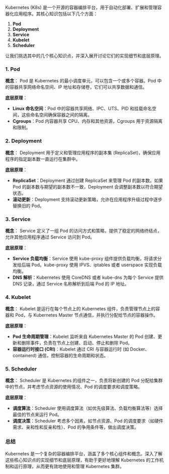 Kubernetes (K8s) 是一个开源的容器编排平台，用于自动化部署、扩展和管理容器化应用程序。其核心知识包括以下几个方面：

1. **Pod**
2. **Deployment**
3. **Service**
4. **Kubelet**
5. **Scheduler**

让我们挑选其中的几个核心知识点，并深入展开讨论它们的实现细节和底层原理。

### 1. Pod

**概念**：
Pod 是 Kubernetes 的最小调度单元，可以包含一个或多个容器。Pod 中的容器共享网络命名空间、IP 地址和存储卷，它们可以共享数据和通信。

**底层原理**：
- **Linux 命名空间**：Pod 中的容器共享网络、IPC、UTS、PID 和挂载命名空间，这些命名空间确保容器之间的隔离。
- **Cgroups**：Pod 内容器共享 CPU、内存和其他资源，Cgroups 用于资源隔离和限制。

### 2. Deployment

**概念**：
Deployment 用于定义和管理应用程序的副本集 (ReplicaSet)，确保应用程序的指定副本数一直运行在集群中。

**底层原理**：
- **ReplicaSet**：Deployment 通过创建 ReplicaSet 来管理 Pod 的副本数。如果 Pod 的副本数与期望的副本数不一致，Deployment 会调整副本数以符合期望状态。
- **滚动更新**：Deployment 支持滚动更新策略，允许在应用程序升级过程中逐步替换旧的 Pod。

### 3. Service

**概念**：
Service 定义了一组 Pod 的访问方式和策略，提供了稳定的网络终结点，允许其他应用程序通过 Service 访问到 Pod。

**底层原理**：
- **Service 负载均衡**：Service 使用 kube-proxy 组件提供负载均衡，将请求分发给后端 Pod。kube-proxy 使用 IPVS、iptables 或者 userspace 实现负载均衡。
- **DNS 解析**：Kubernetes 使用 CoreDNS 或者 kube-dns 为每个 Service 提供 DNS 记录，通过 Service 名称解析到后端 Pod 的 IP 地址。

### 4. Kubelet

**概念**：
Kubelet 是运行在每个节点上的 Kubernetes 组件，负责管理节点上的容器和 Pod，与 Kubernetes Master 节点通信，并执行分配给节点的容器操作。

**底层原理**：
- **Pod 生命周期管理**：Kubelet 监听来自 Kubernetes Master 的 Pod 创建、更新和删除事件，负责在节点上创建、启动、停止和删除 Pod。
- **容器运行时接口 (CRI)**：Kubelet 通过 CRI 与容器运行时 (如 Docker、containerd) 通信，控制容器的生命周期和状态。

### 5. Scheduler

**概念**：
Scheduler 是 Kubernetes 的组件之一，负责将新创建的 Pod 分配给集群中的节点，并考虑节点资源的使用情况、Pod 的调度要求和调度策略。

**底层原理**：
- **调度算法**：Scheduler 使用调度算法（如优先级算法、负载均衡算法等）选择最佳的节点来运行 Pod。
- **调度决策**：Scheduler 考虑多个因素，如节点资源、Pod 的调度要求（如硬件需求、亲和性和反亲和性）、Pod 的争用条件等，做出调度决策。

### 总结

Kubernetes 是一个复杂的容器编排平台，涵盖了多个核心组件和概念。深入了解这些核心知识点的实现细节和底层原理，有助于更好地理解 Kubernetes 的工作机制和运行原理，从而更有效地使用和管理 Kubernetes 集群。